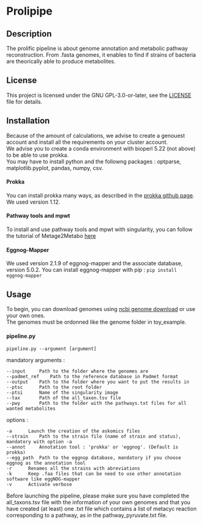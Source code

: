 # Prolipipe

## Description

The prolific pipeline is about genome annotation and metabolic pathway reconstruction. From .fasta genomes, it enables to find if strains of bacteria are theorically able to produce metabolites.

## License

This project is licensed under the GNU GPL-3.0-or-later, see the [LICENSE](https://github.com/AuReMe/prolipipe/blob/main/LICENSE) file for details.

## Installation

Because of the amount of calculations, we advise to create a genouest account and install all the requirements on your cluster account.  
We advise you to create a conda environment with bioperl 5.22 (not above) to be able to use prokka.  
You may have to install python and the followng packages : optparse, matplotlib.pyplot, pandas, numpy, csv.

#### Prokka
You can install prokka many ways, as described in the [prokka github page](https://github.com/tseemann/prokka). We used version 1.12.

#### Pathway tools and mpwt
To install and use pathway tools and mpwt with singularity, you can follow the tutorial of Metage2Metabo [here](https://metage2metabo.readthedocs.io/en/latest/install.html#installation-with-singularity-e-g-on-a-cluster)

#### Eggnog-Mapper
We used version 2.1.9 of eggnog-mapper and the associate database, version 5.0.2. You can install eggnog-mapper with pip :
`pip install eggnog-mapper`


## Usage

To begin, you can download genomes using [ncbi genome download](https://github.com/kblin/ncbi-genome-download) or use your own ones.  
The genomes must be ordonned like the genome folder in toy_example.  


#### pipeline.py

`pipeline.py --argument [argument]`
	
mandatory arguments :  

	--input		Path to the folder where the genomes are
	--padmet_ref	Path to the reference database in Padmet format
	--output	Path to the folder where you want to put the results in
	--ptsc		Path to the root folder
	--ptsi		Name of the singularity image
	--tax		Path of the all_taxon.tsv file
	--pwy		Path to the folder with the pathways.txt files for all wanted metabolites

options :

	-a		Launch the creation of the askomics files
	--strain	Path to the strain file (name of strain and status), mandatory with option -a
	--annot		Annotation tool : 'prokka' or 'eggnog'. (Default is prokka)
	--egg_path	Path to the eggnop database, mandatory if you choose eggnog as the annotation tool
	-r		Renames all the strains with abreviations
	-k		Keep .faa files that can be need to use other annotation software like eggNOG-mapper
	-v		Activate verbose  

Before launching the pipeline, please make sure you have completed the all_taxons.tsv file with the information of your own genomes and that you have created (at least) one .txt file which contains a list of metacyc reaction corresponding to a pathway, as in the pathway_pyruvate.txt file.
